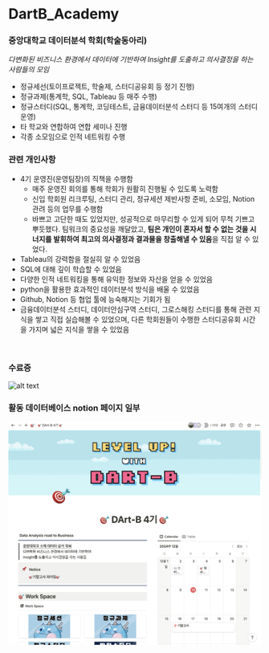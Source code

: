 # DartB_Academy

### **중앙대학교 데이터분석 학회(학술동아리)**

*다변화된 비즈니스 환경에서 데이터에 기반하여 Insight를 도출하고 의사결정을 하는 사람들의 모임*

- 정규세선(토이프로젝트, 학술제, 스터디공유회 등 정기 진행)
- 정규과제(통계학, SQL, Tableau 등 매주 수행)
- 정규스터디(SQL, 통계학, 코딩테스트, 금융데이터분석 스터디 등 15여개의 스터디 운영)
- 타 학교와 연합하여 연합 세미나 진행
- 각종 소모임으로 인적 네트워킹 수행



### 관련 개인사항
- 4기 운영진(운영팀장)의 직책을 수행함
    - 매주 운영진 회의를 통해 학회가 원활히 진행될 수 있도록 노력함
    - 신입 학회원 리크루팅, 스터디 관리, 정규세션 제반사항 준비, 소모임, Notion 관려 등의 업무를 수행함
    - 바쁘고 고단한 때도 있었지만, 성공적으로 마무리할 수 있게 되어 무척 기쁘고 뿌듯했다. 팀워크의 중요성을 깨달았고, **팀은 개인이 혼자서 할 수 없는 것을 시너지를 발휘하여 최고의 의사결정과 결과물을 창출해낼 수 있음**을 직접 알 수 있었다.
- Tableau의 강력함을 절실히 알 수 있었음
- SQL에 대해 깊이 학습할 수 있었음
- 다양한 인적 네트워킹을 통해 유익한 정보와 자산을 얻을 수 있었음
- python을 활용한 효과적인 데이터분석 방식을 배울 수 있었음
- Github, Notion 등 협업 툴에 능숙해지는 기회가 됨
- 금융데이터분석 스터디, 데이터안심구역 스터디, 그로스해킹 스터디를 통해 관련 지식을 쌓고 직접 실습해볼 수 있었으며, 다른 학회원들이 수행한 스터디공유회 시간을 가지며 넓은 지식을 쌓을 수 있었음

<br>

### 수료증
![alt text](asset/수료증_DArt_B_이상원.png)


### 활동 데이터베이스 notion 페이지 일부
![alt text](asset/DArt_B_Notion_screenshot.png)


